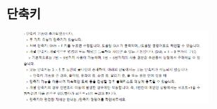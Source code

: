 # 단축키

<figure><img src="../../.gitbook/assets/image.png" alt=""><figcaption></figcaption></figure>
